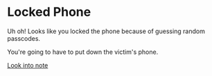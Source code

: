 # Locked Phone

Uh oh! Looks like you locked the phone because of guessing random passcodes.

You're going to have to put down the victim's phone.

[Look into note](note.md)
